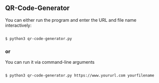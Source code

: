 ## QR-Code-Generator

You can either run the program and enter the URL and file name interactively:

```bash

$ python3 qr-code-generator.py

```

### or 

You can run it via command-line arguments

```bash

$ python3 qr-code-generator.py https://www.yoururl.com yourfilename

```
